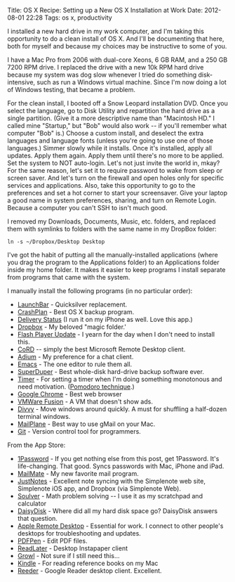 Title: OS X Recipe: Setting up a New OS X Installation at Work
Date: 2012-08-01 22:28
Tags: os x, productivity

I installed a new hard drive in my work computer, and I'm taking this
opportunity to do a clean install of OS X. And I'll be documenting that
here, both for myself and because my choices may be instructive to some
of you.

I have a Mac Pro from 2006 with dual-core Xeons, 6 GB RAM, and a 250 GB
7200 RPM drive. I replaced the drive with a new 10k RPM hard drive
because my system was dog slow whenever I tried do something
disk-intensive, such as run a Windows virtual machine. Since I'm now
doing a lot of Windows testing, that became a problem.

For the clean install, I booted off a Snow Leopard installation
DVD. Once you select the language, go to Disk Utility and repartition
the hard drive as a single partition. (Give it a more descriptive name
than "Macintosh HD." I called mine "Startup," but "Bob" would also
work -- if you'll remember what computer "Bob" is.) Choose a custom
install, and deselect the extra languages and language fonts (unless
you're going to use one of those languages.) Simmer slowly while it
installs. Once it's installed, apply all updates. Apply them again.
Apply them until there's no more to be applied. Set the system to NOT
auto-login. Let's not just invite the world in, mkay? For the same
reason, let's set it to require password to wake from sleep or screen
saver. And let's turn on the firewall and open holes only for specific
services and applications. Also, take this opportunity to go to the
preferences and set a hot corner to start your screensaver. Give your
laptop a good name in system preferences, sharing, and turn on Remote
Login. Because a computer you can't SSH to isn't much good.

I removed my Downloads, Documents, Music, etc. folders, and replaced
them with symlinks to folders with the same name in my DropBox folder:

    ln -s ~/Dropbox/Desktop Desktop

I've got the habit of putting all the manually-installed applications
(where you drag the program to the Applications folder) to an
Applications folder inside my home folder. It makes it easier to keep
programs I install separate from programs that came with the system.

I manually install the following programs (in no particular order):

-   [LaunchBar](http://www.obdev.at/products/launchbar/index.html) -
    Quicksilver replacement.
-   [CrashPlan](http://www.crashplan.com/) - Best OS X backup program.
-   [Delivery
    Status](http://junecloud.com/software/mac/delivery-status.html) (I
    run it on my iPhone as well. Love this app.)
-   [Dropbox](https://www.dropbox.com/) - My beloved "magic folder.'
-   [Flash Player Update](http://get.adobe.com/flashplayer/) - I yearn
    for the day when I don't need to install this.
-   [CoRD](http://cord.sourceforge.net) -- simply the best Microsoft
    Remote Desktop client.
-   [Adium](http://adium.im/) - My preference for a chat client.
-   [Emacs](http://emacsformacosx.com/) - The one editor to rule them
    all.
-   [SuperDuper](http://www.shirt-pocket.com/SuperDuper/SuperDuperDescription.html) -
    Best whole-disk hard-drive backup software ever.
-   [Timer](http://www.apimac.com/mac/timer/) - For setting a timer when
    I'm doing something monotonous and need motivation. ([Pomodoro
    technique](http://en.wikipedia.org/wiki/Pomodoro_Technique).)
-   [Google Chrome](https://www.google.com/chrome/browser/desktop/index.html) -
    Best web browser
-   [VMWare
    Fusion](http://www.vmware.com/products/fusion/overview.html) - A VM
    that doesn't show ads.
-   [Divvy](http://mizage.com/divvy/) - Move windows around quickly. A
    must for shuffling a half-dozen terminal windows.
-   [MailPlane](http://mailplaneapp.com/) - Best way to use gMail on
    your Mac.
-   [Git](http://git-scm.com/downloads) - Version control tool for
    programmers.

From the App Store:

-   [1Password](https://agilebits.com/onepassword) - If you get nothing
    else from this post, get 1Password. It's life-changing. That good.
    Syncs passwords with Mac, iPhone and iPad.
-   [MailMate](http://freron.com/) - My new favorite mail program.
-   [JustNotes](http://selfcoded.com/justnotes/) - Excellent note
    syncing with the Simplenote web site, Simplenote iOS app, and
    Dropbox (via Simplenote Web).
-   [Soulver](http://www.acqualia.com/soulver/) - Math problem
    solving -- I use it as my scratchpad and calculator
-   [DaisyDisk](http://daisydiskapp.com/) - Where did all my hard disk
    space go? DaisyDisk answers that question.
-   [Apple Remote Desktop](http://www.apple.com/remotedesktop/) -
    Essential for work. I connect to other people's desktops for
    troubleshooting and updates.
-   [PDFPen](http://smilesoftware.com/PDFpen/) - Edit PDF files.
-   [ReadLater](http://mischneider.net/readlaterapp/) - Desktop
    Instapaper client
-   [Growl](http://growl.info/) - Not sure if I still need this...
-   [Kindle](http://www.amazon.com/gp/feature.html/ref=kcp_mac_mkt_lnd?docId=1000464931) -
    For reading reference books on my Mac
-   [Reeder](http://reederapp.com/) - Google Reader desktop client.
    Excellent.

 

